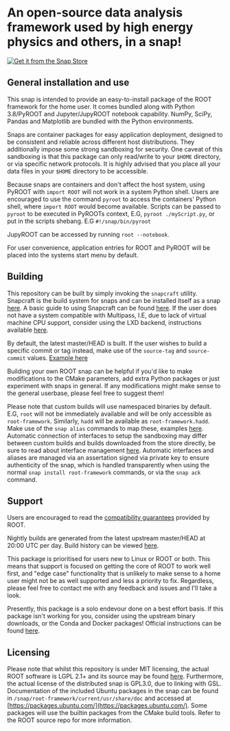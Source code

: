 # An open-source data analysis framework used by high energy physics and others, in a snap!
[![Get it from the Snap Store](https://snapcraft.io/static/images/badges/en/snap-store-black.svg)](https://snapcraft.io/root-framework)

## General installation and use
This snap is intended to provide an easy-to-install package of the ROOT framework for the home user.
It comes bundled along with Python 3.8/PyROOT and Jupyter/JupyROOT notebook capability.
NumPy, SciPy, Pandas and Matplotlib are bundled with the Python environments.

Snaps are container packages for easy application deployment, designed to be consistent and reliable across different host distributions.
They additionally impose some strong sandboxing for security.
One caveat of this sandboxing is that this package can only read/write to your `$HOME` directory, or via specific network protocols.
It is highly advised that you place all your data files in your `$HOME` directory to be accessible. 
  
Because snaps are containers and don't affect the host system, using PyROOT with `import ROOT` will not work in a system Python shell.
Users are encouraged to use the command `pyroot` to access the containers' Python shell, where `import ROOT` would become available.
Scripts can be passed to `pyroot` to be executed in PyROOTs context, E.G, `pyroot ./myScript.py`, or put in the scripts shebang. E.G `#!/snap/bin/pyroot`
  
JupyROOT can be accessed by running `root --notebook`.

For user convenience, application entries for ROOT and PyROOT will be placed into the systems start menu by default. 

## Building
This repository can be built by simply invoking the `snapcraft` utility.
Snapcraft is the build system for snaps and can be installed itself as a snap [here](https://snapcraft.io/snapcraft).
A basic guide to using Snapcraft can be found [here](https://snapcraft.io/docs/snapcraft-overview).
If the user does not have a system compatible with Multipass, I.E, due to lack of virtual machine CPU support, consider using the LXD backend, instructions available [here](https://snapcraft.io/docs/build-on-lxd). 

By default, the latest master/HEAD is built.
If the user wishes to build a specific commit or tag instead, make use of the `source-tag` and `source-commit` values.
[Example here](https://github.com/MrCarroll/root-snap/commit/4292125a412adabcc01fc666679bfa2fc084ec20)  

Building your own ROOT snap can be helpful if you'd like to make modifications to the CMake parameters, add extra Python packages or just experiment with snaps in general.
If any modifications might make sense to the general userbase, please feel free to suggest them!

Please note that custom builds will use namespaced binaries by default.
E.G, `root` will not be immediately available and will be only accessible as `root-framework`.
Similarly, `hadd` will be available as `root-framework.hadd`.
Make use of the `snap alias` commands to map these, examples [here](https://snapcraft.io/docs/commands-and-aliases).
Automatic connection of interfaces to setup the sandboxing may differ between custom builds and builds downloaded from the store directly, be sure to read about interface management [here](https://snapcraft.io/docs/interface-management).
Automatic interfaces and aliases are managed via an assertation signed via private key to ensure authenticity of the snap, which is handled transparently when using the normal `snap install root-framework` commands, or via the `snap ack` command.

## Support
Users are encouraged to read the [compatibility guarantees](https://root.cern/about/versioning/) provided by ROOT.

Nightly builds are generated from the latest upstream master/HEAD at 20:00 UTC per day.
Build history can be viewed [here](https://github.com/mrcarroll/root-snap/actions).

This package is prioritised for users new to Linux or ROOT or both.
This means that support is focused on getting the core of ROOT to work well first, and "edge case" functionality that is unlikely to make sense to a home user might not be as well supported and less a priority to fix.
Regardless, please feel free to contact me with any feedback and issues and I'll take a look.

Presently, this package is a solo endevour done on a best effort basis.
If this package isn't working for you, consider using the upstream binary downloads, or the Conda and Docker packages! Official instructions can be found [here](https://root.cern/install/).

## Licensing
Please note that whilst this repository is under MIT licensing, the actual ROOT software is LGPL 2.1+ and its source may be found [here](https://github.com/root-project/root.git).
Furthermore, the actual license of the distributed snap is GPL3.0, due to linking with GSL.
Documentation of the included Ubuntu packages in the snap can be found in `/snap/root-framework/current/usr/share/doc` and accessed at [https://packages.ubuntu.com/](https://packages.ubuntu.com/).
Some packages will use the builtin packages from the CMake build tools. Refer to the ROOT source repo for more information.

